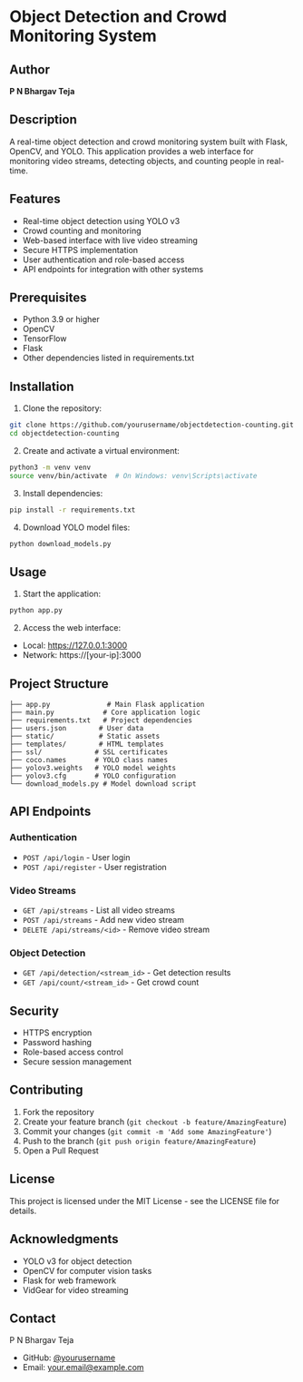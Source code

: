 # Object Detection and Crowd Monitoring System

## Author
**P N Bhargav Teja**

## Description
A real-time object detection and crowd monitoring system built with Flask, OpenCV, and YOLO. This application provides a web interface for monitoring video streams, detecting objects, and counting people in real-time.

## Features
- Real-time object detection using YOLO v3
- Crowd counting and monitoring
- Web-based interface with live video streaming
- Secure HTTPS implementation
- User authentication and role-based access
- API endpoints for integration with other systems

## Prerequisites
- Python 3.9 or higher
- OpenCV
- TensorFlow
- Flask
- Other dependencies listed in requirements.txt

## Installation

1. Clone the repository:
```bash
git clone https://github.com/yourusername/objectdetection-counting.git
cd objectdetection-counting
```

2. Create and activate a virtual environment:
```bash
python3 -m venv venv
source venv/bin/activate  # On Windows: venv\Scripts\activate
```

3. Install dependencies:
```bash
pip install -r requirements.txt
```

4. Download YOLO model files:
```bash
python download_models.py
```

## Usage

1. Start the application:
```bash
python app.py
```

2. Access the web interface:
- Local: https://127.0.0.1:3000
- Network: https://[your-ip]:3000

## Project Structure
```
├── app.py              # Main Flask application
├── main.py            # Core application logic
├── requirements.txt   # Project dependencies
├── users.json        # User data
├── static/           # Static assets
├── templates/        # HTML templates
├── ssl/             # SSL certificates
├── coco.names       # YOLO class names
├── yolov3.weights   # YOLO model weights
├── yolov3.cfg       # YOLO configuration
└── download_models.py # Model download script
```

## API Endpoints

### Authentication
- `POST /api/login` - User login
- `POST /api/register` - User registration

### Video Streams
- `GET /api/streams` - List all video streams
- `POST /api/streams` - Add new video stream
- `DELETE /api/streams/<id>` - Remove video stream

### Object Detection
- `GET /api/detection/<stream_id>` - Get detection results
- `GET /api/count/<stream_id>` - Get crowd count

## Security
- HTTPS encryption
- Password hashing
- Role-based access control
- Secure session management

## Contributing
1. Fork the repository
2. Create your feature branch (`git checkout -b feature/AmazingFeature`)
3. Commit your changes (`git commit -m 'Add some AmazingFeature'`)
4. Push to the branch (`git push origin feature/AmazingFeature`)
5. Open a Pull Request

## License
This project is licensed under the MIT License - see the LICENSE file for details.

## Acknowledgments
- YOLO v3 for object detection
- OpenCV for computer vision tasks
- Flask for web framework
- VidGear for video streaming

## Contact
P N Bhargav Teja
- GitHub: [@yourusername](https://github.com/yourusername)
- Email: your.email@example.com 